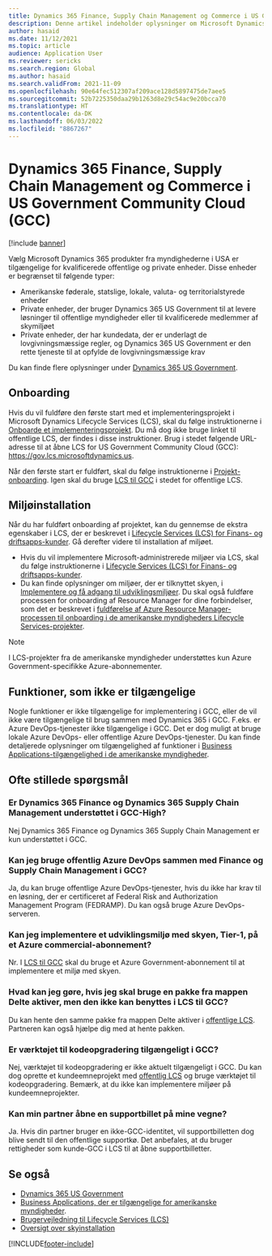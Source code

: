 ```yaml
---
title: Dynamics 365 Finance, Supply Chain Management og Commerce i US Government Community Cloud (GCC)
description: Denne artikel indeholder oplysninger om Microsoft Dynamics 365 US Government-produkter, som er tilgængelige for kvalificerede offentlige og private enheder.
author: hasaid
ms.date: 11/12/2021
ms.topic: article
audience: Application User
ms.reviewer: sericks
ms.search.region: Global
ms.author: hasaid
ms.search.validFrom: 2021-11-09
ms.openlocfilehash: 90e64fec512307af209ace128d5897475de7aee5
ms.sourcegitcommit: 52b7225350daa29b1263d8e29c54ac9e20bcca70
ms.translationtype: HT
ms.contentlocale: da-DK
ms.lasthandoff: 06/03/2022
ms.locfileid: "8867267"
---
```

# <a name="dynamics-365-finance-supply-chain-management-and-commerce-in-us-government-community-cloud-gcc"></a>Dynamics 365 Finance, Supply Chain Management og Commerce i US Government Community Cloud (GCC)

[!include [banner](../includes/banner.md)]



Vælg Microsoft Dynamics 365 produkter fra myndighederne i USA er tilgængelige for kvalificerede offentlige og private enheder. Disse enheder er begrænset til følgende typer:

- Amerikanske føderale, statslige, lokale, valuta- og territorialstyrede enheder
- Private enheder, der bruger Dynamics 365 US Government til at levere løsninger til offentlige myndigheder eller til kvalificerede medlemmer af skymiljøet
- Private enheder, der har kundedata, der er underlagt de lovgivningsmæssige regler, og Dynamics 365 US Government er den rette tjeneste til at opfylde de lovgivningsmæssige krav

Du kan finde flere oplysninger under [Dynamics 365 US Government](/power-platform/admin/microsoft-dynamics-365-government).

## <a name="onboarding"></a>Onboarding

Hvis du vil fuldføre den første start med et implementeringsprojekt i Microsoft Dynamics Lifecycle Services (LCS), skal du følge instruktionerne i [Onboarde et implementeringsprojekt](../../../fin-ops-core/fin-ops/imp-lifecycle/onboard.md). Du må dog ikke bruge linket til offentlige LCS, der findes i disse instruktioner. Brug i stedet følgende URL-adresse til at åbne LCS for US Government Community Cloud (GCC): <https://gov.lcs.microsoftdynamics.us>.

Når den første start er fuldført, skal du følge instruktionerne i [Projekt-onboarding](../lifecycle-services/project-onboarding.md). Igen skal du bruge [LCS til GCC](https://gov.lcs.microsoftdynamics.us) i stedet for offentlige LCS.

## <a name="environment-deployment"></a>Miljøinstallation

Når du har fuldført onboarding af projektet, kan du gennemse de ekstra egenskaber i LCS, der er beskrevet i [Lifecycle Services (LCS) for Finans- og driftsapps-kunder](../../../fin-ops-core/dev-itpro/lifecycle-services/lcs-works-lcs.md). Gå derefter videre til installation af miljøet.

- Hvis du vil implementere Microsoft-administrerede miljøer via LCS, skal du følge instruktionerne i [Lifecycle Services (LCS) for Finans- og driftsapps-kunder](../../../fin-ops-core/dev-itpro/lifecycle-services/lcs-works-lcs.md#new-deployment-experience).
- Du kan finde oplysninger om miljøer, der er tilknyttet skyen, i [Implementere og få adgang til udviklingsmiljøer](../../../fin-ops-core/dev-itpro/dev-tools/access-instances.md). Du skal også fuldføre processen for onboarding af Resource Manager for dine forbindelser, som det er beskrevet i [fuldførelse af Azure Resource Manager-processen til onboarding i de amerikanske myndigheders Lifecycle Services-projekter](arm-onbarding-us-goverment.md).

> [!NOTE]
> I LCS-projekter fra de amerikanske myndigheder understøttes kun Azure Government-specifikke Azure-abonnementer.

## <a name="features-that-arent-available"></a>Funktioner, som ikke er tilgængelige

Nogle funktioner er ikke tilgængelige for implementering i GCC, eller de vil ikke være tilgængelige til brug sammen med Dynamics 365 i GCC. F.eks. er Azure DevOps-tjenester ikke tilgængelige i GCC. Det er dog muligt at bruge lokale Azure DevOps- eller offentlige Azure DevOps-tjenester. Du kan finde detaljerede oplysninger om tilgængelighed af funktioner i [Business Applications-tilgængelighed i de amerikanske myndigheder](https://aka.ms/BAPFunctionalParity).

## <a name="frequently-asked-questions"></a>Ofte stillede spørgsmål

### <a name="are-dynamics-365-finance-and-dynamics-365-supply-chain-management-supported-in-gcc-high"></a>Er Dynamics 365 Finance og Dynamics 365 Supply Chain Management understøttet i GCC-High?

Nej Dynamics 365 Finance og Dynamics 365 Supply Chain Management er kun understøttet i GCC.

### <a name="can-i-use-public-azure-devops-with-finance-and-supply-chain-management-in-gcc"></a>Kan jeg bruge offentlig Azure DevOps sammen med Finance og Supply Chain Management i GCC?

Ja, du kan bruge offentlige Azure DevOps-tjenester, hvis du ikke har krav til en løsning, der er certificeret af Federal Risk and Authorization Management Program (FEDRAMP). Du kan også bruge Azure DevOps-serveren.

### <a name="can-i-deploy-a-cloud-hosted-environment-tier-1-development-environment-on-an-azure-commercial-subscription"></a>Kan jeg implementere et udviklingsmiljø med skyen, Tier-1, på et Azure commercial-abonnement?

Nr. I [LCS til GCC](https://gov.lcs.microsoftdynamics.us) skal du bruge et Azure Government-abonnement til at implementere et miljø med skyen.

### <a name="what-can-i-do-if-i-need-a-package-from-the-shared-asset-library-but-it-isnt-available-in-lcs-for-gcc"></a>Hvad kan jeg gøre, hvis jeg skal bruge en pakke fra mappen Delte aktiver, men den ikke kan benyttes i LCS til GCC?

Du kan hente den samme pakke fra mappen Delte aktiver i [offentlige LCS](https://lcs.dynamics.com). Partneren kan også hjælpe dig med at hente pakken.

### <a name="is-the-code-upgrade-tool-available-in-gcc"></a>Er værktøjet til kodeopgradering tilgængeligt i GCC?

Nej, værktøjet til kodeopgradering er ikke aktuelt tilgængeligt i GCC. Du kan dog oprette et kundeemneprojekt med [offentlig LCS](https://lcs.dynamics.com) og bruge værktøjet til kodeopgradering. Bemærk, at du ikke kan implementere miljøer på kundeemneprojekter.

### <a name="can-my-partner-open-a-support-ticket-on-my-behalf"></a>Kan min partner åbne en supportbillet på mine vegne?

Ja. Hvis din partner bruger en ikke-GCC-identitet, vil supportbilletten dog blive sendt til den offentlige supportkø. Det anbefales, at du bruger rettigheder som kunde-GCC i LCS til at åbne supportbilletter.

## <a name="see-also"></a>Se også

- [Dynamics 365 US Government](/power-platform/admin/microsoft-dynamics-365-government)
- [Business Applications, der er tilgængelige for amerikanske myndigheder](https://aka.ms/BAPFunctionalParity).
- [Brugervejledning til Lifecycle Services (LCS)](../../../fin-ops-core/dev-itpro/lifecycle-services/lcs-user-guide.md)
- [Oversigt over skyinstallation](../../../fin-ops-core/dev-itpro/deployment/cloud-deployment-overview.md)

[!INCLUDE[footer-include](../../../includes/footer-banner.md)]
